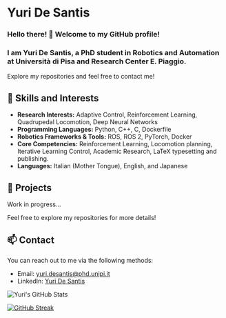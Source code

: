 # Yuri De Santis

### Hello there! 👋 Welcome to my GitHub profile! 
### I am Yuri De Santis, a PhD student in Robotics and Automation at Università di Pisa and Research Center E. Piaggio. 
Explore my repositories and feel free to contact me! 

## 🌱 Skills and Interests
*   **Research Interests:** Adaptive Control, Reinforcement Learning, Quadrupedal Locomotion, Deep Neural Networks 
*   **Programming Languages:** Python, C++, C, Dockerfile
*   **Robotics Frameworks & Tools:** ROS, ROS 2, PyTorch, Docker
*   **Core Competencies:** Reinforcement Learning, Locomotion planning, Iterative Learning Control, Academic Research, LaTeX typesetting and publishing.
*   **Languages:** Italian (Mother Tongue), English, and Japanese

## 🚀 Projects

Work in progress...

Feel free to explore my repositories for more details!

## 📫 Contact

You can reach out to me via the following methods:
- Email: [yuri.desantis@phd.unipi.it](mailto:yuri.desantis@phd.unipi.it)
- LinkedIn: [Yuri De Santis](https://www.linkedin.com/in/yuri-de-santis-487a79266/)


![Yuri's GitHub Stats](https://github-readme-stats.vercel.app/api?username=yursds)

[![GitHub Streak](https://github-profile-trophy.vercel.app/?username=yursds&column=7)](https://github.com/ryo-ma/github-profile-trophy)
